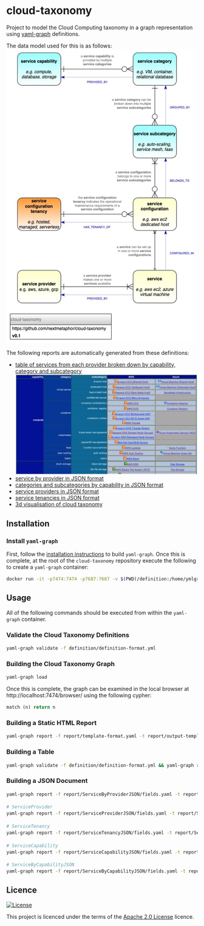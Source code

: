 # cloud-taxonomy
Project to model the Cloud Computing taxonomy in a graph representation using [yaml-graph](https://github.com/nextmetaphor/yaml-graph) definitions. 

The data model used for this is as follows:
![Cloud Taxonomy](cloud-taxonomy.jpg)

The following reports are automatically generated from these definitions:
* [table of services from each provider broken down by capability, category and subcategory](https://nextmetaphor.gitlab.io/cloud-taxonomy/index.html)
  ![Cloud Taxonomy HTML generated from yaml-graph definitions](cloud-taxonomy-html.jpg)
* [service by provider in JSON format](https://nextmetaphor.gitlab.io/cloud-taxonomy/ServiceByProvider.json)
* [categories and subcategories by capability in JSON format](https://nextmetaphor.gitlab.io/cloud-taxonomy/ServiceCapabilityJSON.json)
* [service providers in JSON format](https://nextmetaphor.gitlab.io/cloud-taxonomy/ServiceProviderJSON.json)
* [service tenancies in JSON format](https://nextmetaphor.gitlab.io/cloud-taxonomy/ServiceTenancyJSON.json)
* [3d visualisation of cloud taxonomy](https://nextmetaphor.gitlab.io/cloud-taxonomy/3d-visualisation.html)

## Installation
### Install `yaml-graph`
First, follow the [installation instructions](https://github.com/nextmetaphor/yaml-graph/blob/main/README.md) to build `yaml-graph`. 
Once this is complete, at the root of the `cloud-taxonomy` repository execute the following to create a `yaml-graph`
container:
```bash
docker run -it -p7474:7474 -p7687:7687 -v $(PWD)/definition:/home/ymlgraph/definition -v $(PWD)/report:/home/ymlgraph/report nextmetaphor/yaml-graph
```
## Usage
All of the following commands should be executed from within the `yaml-graph` container.
### Validate the Cloud Taxonomy Definitions
```bash
yaml-graph validate -f definition/definition-format.yml
```
### Building the Cloud Taxonomy Graph
```bash
yaml-graph load
```
Once this is complete, the graph can be examined in the local browser at http://localhost:7474/browser/ using the
following cypher:
```sql
match (n) return n
```

### Building a Static HTML Report
```bash
yaml-graph report -f report/template-format.yaml -t report/output-template.gohtml > report/cloud-taxonomy.html
```

### Building a Table
```bash
yaml-graph validate -f definition/definition-format.yml && yaml-graph report --load -f report/table-report/fields.yaml -t report/table-report/template.gohtml > report/table-report/table-report.html
 ```

### Building a JSON Document
```bash
yaml-graph report -f report/ServiceByProviderJSON/fields.yaml -t report/ServiceByProviderJSON/template.gohtml > report/ServiceByProviderJSON/document.json

# ServiceProvider
yaml-graph report -f report/ServiceProviderJSON/fields.yaml -t report/ServiceProviderJSON/template.gohtml > report/ServiceProviderJSON/document.json

# ServiceTenancy
yaml-graph report -f report/ServiceTenancyJSON/fields.yaml -t report/ServiceTenancyJSON/template.gohtml > report/ServiceTenancyJSON/document.json

# ServiceCapability
yaml-graph report -f report/ServiceCapabilityJSON/fields.yaml -t report/ServiceCapabilityJSON/template.gohtml > report/ServiceCapabilityJSON/document.json

# ServiceByCapabilityJSON
yaml-graph report -f report/ServiceByCapabilityJSON/fields.yaml -t report/ServiceByCapabilityJSON/template.gohtml > report/ServiceByCapabilityJSON/document.json

```

## Licence
[![License](https://img.shields.io/badge/License-Apache%202.0-blue.svg)](https://opensource.org/licenses/Apache-2.0)

This project is licenced under the terms of the [Apache 2.0 License](LICENCE.md) licence.